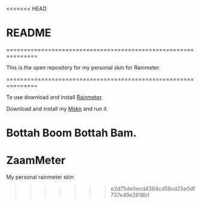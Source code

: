 <<<<<<< HEAD
# README #

===============================================================

This is the open repository for my personal skin for Rainmeter.

===============================================================

To use download and install [Rainmeter](https://www.rainmeter.net/).

Download and install my [Mskn](http://k1llerk4se.deviantart.com/art/ZaamMeter-1-5-615222984?ga_submit_new=10%253A1465875841) and run it.

Bottah Boom Bottah Bam.
=======
# ZaamMeter
My personal rainmeter skin
>>>>>>> e2d75de0ecd4364cd58cd25e0df737e49e2618b1
